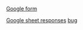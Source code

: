 [Google form](https://docs.google.com/forms/d/1wDcEgzPfVtCBT6dsdd4N59afkGrr9RXBBNPeGhAw3Bs/edit)

[Google sheet responses](https://docs.google.com/spreadsheets/d/1sad3_E7ut8TkJiTJGrG0IJB7tbnh36CBCsdoaeDeGyk/edit?gid=1931255490#gid=1931255490)
[bug](https://previews.dropbox.com/p/thumb/ACyjY2TdgauDNh6OoVlWS6SL8pX78qs6ch17a2adoxZqPQhKITqV_ULKwHZAJDV2s4Nj3l0oJ8muUaLKlEHklWPuZ1Ua7yWdhy4UGYYnbqIPA7ugdrblBU-EbxjER0vERGoLuT80L4Mc2qcmDl8OR5zEVrocipFccN5_QYCEuwvpnICU5RXX9b59sXxBDHfU4e9J943KU-kbnZNvKVz60evh0CRWRufS6r9FCqeFvSUVJxl76vo9-8goW2DDjAkcZG7Wm825r7gUsnKz9uNLgft5XzQdYRt5fNozycWEs0FpJCb6sDvI5G_63GdEGFgcf0rql2BUlOQGIusYZkVTWl0Z/p.jpeg)
